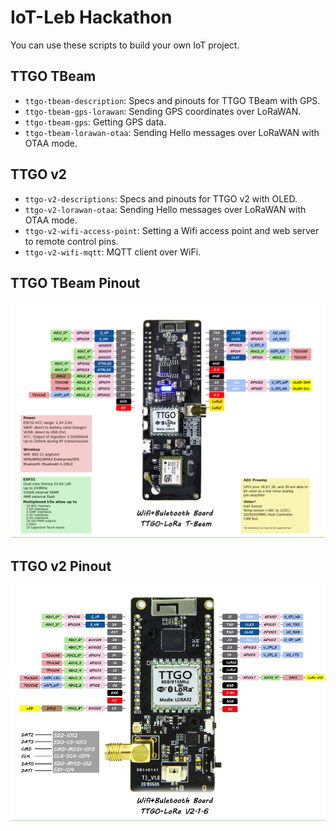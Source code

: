 # IoT-Leb Hackathon
You can use these scripts to build your own IoT project.

## TTGO TBeam
- `ttgo-tbeam-description`: Specs and pinouts for TTGO TBeam with GPS.
- `ttgo-tbeam-gps-lorawan`: Sending GPS coordinates over LoRaWAN.
- `ttgo-tbeam-gps`: Getting GPS data.
- `ttgo-tbeam-lorawan-otaa`: Sending Hello messages over LoRaWAN with OTAA mode. 

## TTGO v2
- `ttgo-v2-descriptions`: Specs and pinouts for TTGO v2 with OLED.
- `ttgo-v2-lorawan-otaa`: Sending Hello messages over LoRaWAN with OTAA mode.
- `ttgo-v2-wifi-access-point`: Setting a Wifi access point and web server to remote control pins.
- `ttgo-v2-wifi-mqtt`: MQTT client over WiFi.

## TTGO TBeam Pinout
![TBeam pinout](/ttgo-tbeam-description/pinout.jpg)

## TTGO v2 Pinout
![TTGO pinout](/ttgo-v2-description/pinout.jpg)